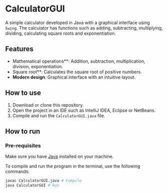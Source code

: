 # CalculatorGUI

A simple calculator developed in Java with a graphical interface using `Swing`. The calculator has functions such as adding, subtracting, multiplying, dividing, calculating square roots and exponentiation.

## Features

- Mathematical operations**: Addition, subtraction, multiplication, division, exponentiation.
- Square root**: Calculates the square root of positive numbers.
- **Modern design**: Graphical interface with an intuitive layout.

## How to use

1. Download or clone this repository.
2. Open the project in an IDE such as IntelliJ IDEA, Eclipse or NetBeans.
3. Compile and run the `CalculatorGUI.java` file.

## How to run

### Pre-requisites

Make sure you have [Java](https://www.oracle.com/java/technologies/javase-jdk11-downloads.html) installed on your machine.

To compile and run the program in the terminal, use the following commands:

```bash
javac CalculatorGUI.java # Compile
java CalculatorGUI # Run
